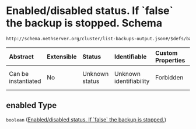 # Enabled/disabled status. If \`false\` the backup is stopped. Schema

```txt
http://schema.nethserver.org/cluster/list-backups-output.json#/$defs/backup-item/properties/enabled
```



| Abstract            | Extensible | Status         | Identifiable            | Custom Properties | Additional Properties | Access Restrictions | Defined In                                                                            |
| :------------------ | :--------- | :------------- | :---------------------- | :---------------- | :-------------------- | :------------------ | :------------------------------------------------------------------------------------ |
| Can be instantiated | No         | Unknown status | Unknown identifiability | Forbidden         | Allowed               | none                | [list-backups-output.json\*](cluster/list-backups-output.json "open original schema") |

## enabled Type

`boolean` ([Enabled/disabled status. If \`false\` the backup is stopped.](list-backups-output-defs-backup-object-properties-enableddisabled-status-if-false-the-backup-is-stopped.md))
